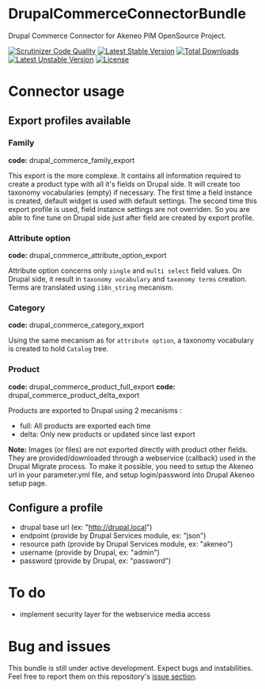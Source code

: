 DrupalCommerceConnectorBundle
=============================

Drupal Commerce Connector for Akeneo PIM OpenSource Project.

[![Scrutinizer Code Quality](https://scrutinizer-ci.com/g/actualys/DrupalCommerceConnectorBundle/badges/quality-score.png?b=master)](https://scrutinizer-ci.com/g/actualys/DrupalCommerceConnectorBundle/?branch=master) [![Latest Stable Version](https://poser.pugx.org/actualys/drupal-commerce-connector-bundle/v/stable.svg)](https://packagist.org/packages/actualys/drupal-commerce-connector-bundle) [![Total Downloads](https://poser.pugx.org/actualys/drupal-commerce-connector-bundle/downloads.svg)](https://packagist.org/packages/actualys/drupal-commerce-connector-bundle) [![Latest Unstable Version](https://poser.pugx.org/actualys/drupal-commerce-connector-bundle/v/unstable.svg)](https://packagist.org/packages/actualys/drupal-commerce-connector-bundle) [![License](https://poser.pugx.org/actualys/drupal-commerce-connector-bundle/license.svg)](https://packagist.org/packages/actualys/drupal-commerce-connector-bundle)

# Connector usage

## Export profiles available

### Family

**code:** drupal_commerce_family_export

This export is the more complexe. It contains all information required to create a product type with all it's fields on Drupal side.
It will create too taxonomy vocabularies (empty) if necessary.
The first time a field instance is created, default widget is used with default settings. The second time this export profile is used, field instance settings are not overriden. So you are able to fine tune on Drupal side just after field are created by export profile.

### Attribute option

**code:** drupal_commerce_attribute_option_export

Attribute option concerns only `single` and `multi select` field values. On Drupal side, it result in `taxonomy vocabulary` and `taxonomy terms` creation.
Terms are translated using `i18n_string` mecanism.

### Category

**code:** drupal_commerce_category_export

Using the same mecanism as for `attribute option`, a taxonomy vocabulary is created to hold `Catalog` tree.

### Product

**code:** drupal_commerce_product_full_export
**code:** drupal_commerce_product_delta_export

Products are exported to Drupal using 2 mecanisms :
- full: All products are exported each time
- delta: Only new products or updated since last export

**Note:** Images (or files) are not exported directly with product other fields. They are provided/downloaded through a webservice (callback) used in the Drupal Migrate process.
To make it possible, you need to setup the Akeneo url in your parameter.yml file, and setup login/password into Drupal Akeneo setup page.



## Configure a profile

- drupal base url (ex: "http://drupal.local")
- endpoint (provide by Drupal Services module, ex: "json")
- resource path (provide by Drupal Services module, ex: "akeneo")
- username (provide by Drupal, ex: "admin")
- password (provide by Drupal, ex: "password")

# To do

- implement security layer for the webservice media access

# Bug and issues

This bundle is still under active development. Expect bugs and instabilities.
Feel free to report them on this repository's [issue section](https://github.com/akeneo/MagentoConnectorBundle/issues).

